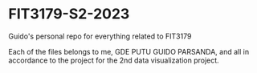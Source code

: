 # FIT3179-S2-2023
Guido's personal repo for everything related to FIT3179

Each of the files belongs to me, GDE PUTU GUIDO PARSANDA, and all in accordance to the project for the 2nd data visualization project.
